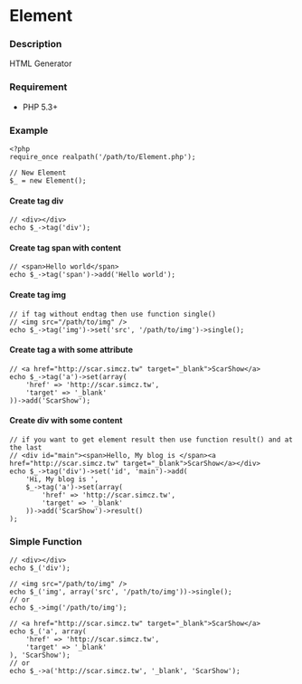 Element
=======

### Description

HTML Generator

### Requirement

* PHP 5.3+

### Example

	<?php
	require_once realpath('/path/to/Element.php');
	
	// New Element
	$_ = new Element();
	
#### Create tag div

	// <div></div>
	echo $_->tag('div');
	
#### Create tag span with content

	// <span>Hello world</span>
	echo $_->tag('span')->add('Hello world');
	
#### Create tag img

	// if tag without endtag then use function single()
	// <img src="/path/to/img" />
	echo $_->tag('img')->set('src', '/path/to/img')->single();
	
#### Create tag a with some attribute

	// <a href="http://scar.simcz.tw" target="_blank">ScarShow</a>
	echo $_->tag('a')->set(array(
		'href' => 'http://scar.simcz.tw',
		'target' => '_blank'
	))->add('ScarShow');
	
#### Create div with some content

	// if you want to get element result then use function result() and at the last
	// <div id="main"><span>Hello, My blog is </span><a href="http://scar.simcz.tw" target="_blank">ScarShow</a></div>
	echo $_->tag('div')->set('id', 'main')->add(
		'Hi, My blog is ',
		$_->tag('a')->set(array(
			'href' => 'http://scar.simcz.tw',
			'target' => '_blank'
		))->add('ScarShow')->result()
	);
	
### Simple Function

	// <div></div>
	echo $_('div');
	
	// <img src="/path/to/img" />
	echo $_('img', array('src', '/path/to/img'))->single();
	// or
	echo $_->img('/path/to/img');
	
	// <a href="http://scar.simcz.tw" target="_blank">ScarShow</a>
	echo $_('a', array(
		'href' => 'http://scar.simcz.tw',
		'target' => '_blank'
	), 'ScarShow');
	// or
	echo $_->a('http://scar.simcz.tw', '_blank', 'ScarShow');
